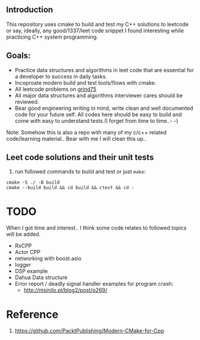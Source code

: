 ## Introduction
This repository uses cmake to build and test my C++ solutions to leetcode or say, ideally, any good/1337/leet code snippet I found interesting while practicing C++ system programming.

## Goals:
* Practice data structures and algorithms in leet code that are essential for a developer to success in daily tasks.
* Incoproate modern build and test tools/flows with cmake.
* All leetcode problems on [grind75](https://www.techinterviewhandbook.org/grind75)
* All major data structures and algorithms interviewer cares should be reviewed.
* Bear good engineering writing in mind, write clean and well documented code for your future self. All codes here should be easy to build and come with easy to understand tests.(I forget from time to time..- -)

Note: Somehow this is also a repo with many of my c/c++ related code/learning material.. 
Bear with me I will clean this up..


## Leet code solutions and their unit tests
1. run followed commands to build and test or just `make`:

```
cmake -S ./ -B build
cmake --build build && cd build && ctest && cd -

```

# TODO
When I got time and interest.. I think some code relates to followed topics will be added.
* RxCPP
* Actor CPP
* networking with boost.asio
* logger
* DSP example
* Dahua Data structure
* Error report / deadly signal handler examples for program crash:
  * http://msinilo.pl/blog2/post/p269/

# Reference
1. https://github.com/PacktPublishing/Modern-CMake-for-Cpp
